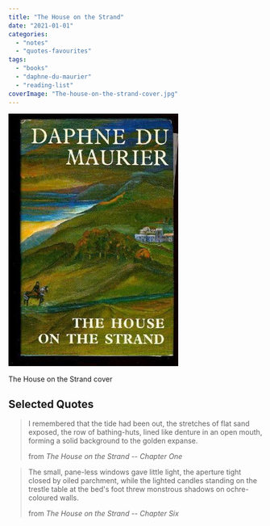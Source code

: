 ```yaml
---
title: "The House on the Strand"
date: "2021-01-01"
categories: 
  - "notes"
  - "quotes-favourites"
tags: 
  - "books"
  - "daphne-du-maurier"
  - "reading-list"
coverImage: "The-house-on-the-strand-cover.jpg"
---
```


[![](images/The-house-on-the-strand-cover.jpg)](https://davidpeach.co.uk/wp-content/uploads/2023/03/The-house-on-the-strand-cover.jpg)

The House on the Strand cover

## Selected Quotes

> I remembered that the tide had been out, the stretches of flat sand exposed, the row of bathing-huts, lined like denture in an open mouth, forming a solid background to the golden expanse.
> 
> from _The House on the Strand_ -- _Chapter One_

> The small, pane-less windows gave little light, the aperture tight closed by oiled parchment, while the lighted candles standing on the trestle table at the bed's foot threw monstrous shadows on ochre-coloured walls.
> 
> from _The House on the Strand_ -- _Chapter Six_
